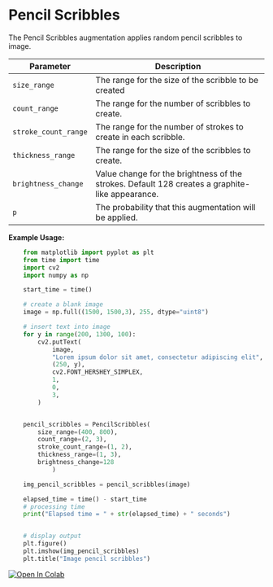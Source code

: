 # Pencil Scribbles

The Pencil Scribbles augmentation applies random pencil scribbles to image.


| Parameter            | Description                                                                                     |
|----------------------|-------------------------------------------------------------------------------------------------|
| `size_range`         | The range for the size of the scribble to be created                                            |
| `count_range`        | The range for the number of scribbles to create.                                                |
| `stroke_count_range` | The range for the number of strokes to create in each scribble.                                 |
| `thickness_range`    | The range for the size of the scribbles to create.                                              |
| `brightness_change`  | Value change for the brightness of the strokes. Default 128 creates a graphite-like appearance. |
| `p`                  | The probability that this augmentation will be applied.                                         |


**Example Usage:**
```python
    from matplotlib import pyplot as plt
    from time import time
    import cv2
    import numpy as np

    start_time = time()

    # create a blank image
    image = np.full((1500, 1500,3), 255, dtype="uint8")

    # insert text into image
    for y in range(200, 1300, 100):
        cv2.putText(
            image,
            "Lorem ipsum dolor sit amet, consectetur adipiscing elit",
            (250, y),
            cv2.FONT_HERSHEY_SIMPLEX,
            1,
            0,
            3,
        )


    pencil_scribbles = PencilScribbles(
        size_range=(400, 800),
        count_range=(2, 3),
        stroke_count_range=(1, 2),
        thickness_range=(1, 3),
        brightness_change=128
            )

    img_pencil_scribbles = pencil_scribbles(image)

    elapsed_time = time() - start_time
    # processing time
    print("Elapsed time = " + str(elapsed_time) + " seconds")


    # display output
    plt.figure()
    plt.imshow(img_pencil_scribbles)
    plt.title("Image pencil scribbles")
```

[![Open In Colab](https://colab.research.google.com/assets/colab-badge.svg)](https://colab.research.google.com/drive/1jyBODoE2UxLAUVgkFEQ2s1gOScjCzpdk?usp=sharing)
